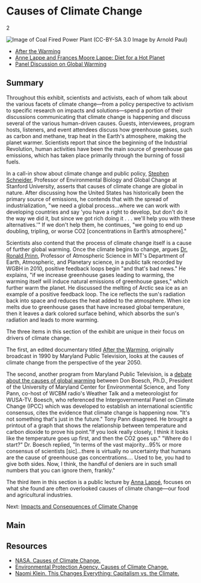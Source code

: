 # Causes of Climate Change

2

![Image of Coal Fired Power Plant (CC-BY-SA 3.0 Image by Arnold Paul)](https://s3.amazonaws.com/americanarchive.org/exhibits/ClimateChange_Section3_Causes.jpg "Image of Coal Fired Power Plant (CC-BY-SA 3.0 Image by Arnold Paul)")

-	[After the Warming](/catalog/cpb-aacip_394-65h9wd4r)
-	[Anne Lappe and Frances Moore Lappe: Diet for a Hot Planet](/catalog/cpb-aacip_15-930ns0m03c)
-	[Panel Discussion on Global Warming](/catalog/cpb-aacip_394-773txj1w)

## Summary

Throughout this exhibit, scientists and activists, each of whom talk about the various facets of climate change—from a policy perspective to activism to specific research on impacts and solutions—spend a portion of their discussions communicating that climate change is happening and discuss several of the various human-driven causes. Guests, interviewees, program hosts, listeners, and event attendees discuss how greenhouse gases, such as carbon and methane, trap heat in the Earth's atmosphere, making the planet warmer. Scientists report that since the beginning of the Industrial Revolution, human activities have been the main source of greenhouse gas emissions, which has taken place primarily through the burning of fossil fuels. 

In a call-in show about climate change and public policy, [Stephen Schneider](/catalog/cpb-aacip_16-6t0gt5fq8c), Professor of Environmental Biology and Global Change at Stanford University, asserts that causes of climate change are global in nature. After discussing how the United States has historically been the primary source of emissions, he contends that with the spread of industrialization, "we need a global process...where we can work with developing countries and say 'you have a right to develop, but don't do it the way we did it, but since we got rich doing it . . . we'll help you with these alternatives.'" If we don't help them, he continues, "we going to end up doubling, tripling, or worse CO2 [concentrations in Earth’s atmosphere]." 

Scientists also contend that the process of climate change itself is a cause of further global warming. Once the climate begins to change, argues [Dr. Ronald Prinn](/catalog/cpb-aacip_15-dj58c9rc1j), Professor of Atmospheric Science in MIT's Department of Earth, Atmospheric, and Planetary science, in a public talk recorded by WGBH in 2010, positive feedback loops begin "and that's bad news." He explains, "if we increase greenhouse gases leading to warming, the warming itself will induce natural emissions of greenhouse gases," which further warm the planet. He discussed the melting of Arctic sea ice as an example of a positive feedback loop. The ice reflects the sun's radiation back into space and reduces the heat added to the atmosphere. When ice melts due to greenhouse gases that have increased global temperature, then it leaves a dark colored surface behind, which absorbs the sun's radiation and leads to more warming. 

The three items in this section of the exhibit are unique in their focus on drivers of climate change. 

The first, an edited documentary titled [After the Warming](/catalog/cpb-aacip_394-65h9wd4r), originally broadcast in 1990 by Maryland Public Television, looks at the causes of climate change from the perspective of the year 2050.

The second, another program from Maryland Public Television, is a [debate about the causes of global warming](/catalog/cpb-aacip_394-773txj1w) between Don Boesch, Ph.D., President of the University of Maryland Center for Environmental Science, and Tony Pann, co-host of WCBM radio's Weather Talk and a meteorologist for WUSA-TV. Boesch, who referenced the Intergovernmental Panel on Climate Change (IPCC) which was developed to establish an international scientific consensus, cites the evidence that climate change is happening now. "It's not something that's just in the future." Tony Pann disagreed. He brought a printout of a graph that shows the relationship between temperature and carbon dioxide to prove his point."If you look really closely, I think it looks like the temperature goes up first, and then the CO2 goes up." "Where do I start?" Dr. Boesch replied, "In terms of the vast majority...95% or more consensus of scientists [sic]...there is virtually no uncertainty that humans are the cause of greenhouse gas concentrations.... Used to be, you had to give both sides. Now, I think, the handful of deniers are in such small numbers that you can ignore them, frankly."

The third item in this section is a public lecture by [Anna Lappé](/catalog/cpb-aacip_394-773txj1w), focuses on what she found are often overlooked causes of climate change—our food and agricultural industries. 


Next: [Impacts and Consequences of Climate Change](impacts)

## Main

## Resources

- [NASA. Causes of Climate Change.](http://climate.nasa.gov/causes/)
- [Environmental Protection Agency. Causes of Climate Change.](http://www.epa.gov/climatechange/science/causes.html)
- [Naomi Klein. This Changes Everything: Capitalism vs. the Climate.](http://thischangeseverything.org/)




